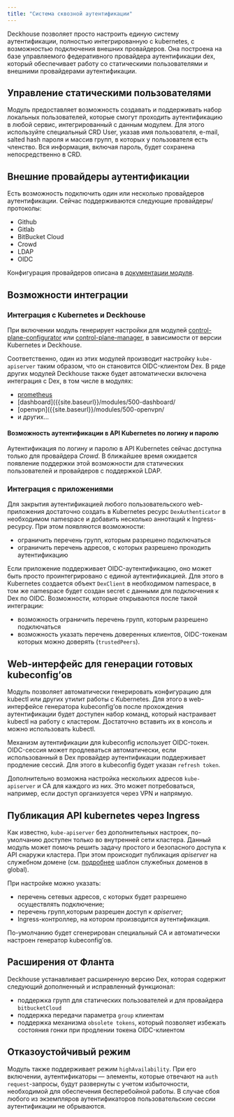 ```yaml
---
title: "Система сквозной аутентификации"
---
```


Deckhouse позволяет просто настроить единую систему аутентификации, полностью интегрированную с kubernetes, с возможностью подключения внешних провайдеров.
Она построена на базе управляемого федеративного провайдера аутентификации deх, который обеспечивает работу со статическими пользователями и внешними провайдерами аутентификации.

## Управление статическими пользователями
Модуль предоставляет возможность создавать и поддерживать набор локальных пользователей, которые смогут проходить аутентификацию в любой сервис, интегрированный с данным модулем. Для этого используйте специальный CRD User, указав имя пользователя, e-mail, salted hash пароля и массив групп, в которых у пользователя есть членство.
Вся информация, включая пароль, будет сохранена непосредственно в CRD.

## Внешние провайдеры аутентификации
Есть возможность подключить один или несколько провайдеров аутентификации. Сейчас поддерживаются следующие провайдеры/протоколы:
- Github
- Gitlab
- BitBucket Cloud
- Crowd
- LDAP
- OIDC

Конфигурация провайдеров описана в [документации модуля]({{site.baseurl}}/modules/150-user-authn/).

## Возможности интеграции
### Интеграция с Kubernetes и Deckhouse
При включении модуль генерирует настройки для модулей [control-plane-configurator]({{site.baseurl}}/modules/160-control-plane-configurator/) или [control-plane-manager]({{site.baseurl}}/modules/040-control-plane-manager/), в зависимости от версии Kubernetes и Deckhouse.

Соответственно, один из этих модулей производит настройку `kube-apiserver` таким образом, что он становится OIDC-клиентом Dex. В ряде других модулей Deckhouse также будет автоматически включена интеграция с Dex, в том числе в модулях:
- [prometheus]({{site.baseurl}}/modules/300-prometheus/)
- [dashboard]({{site.baseurl}}/modules/500-dashboard/
- [оpenvpn]({{site.baseurl}}/modules/500-openvpn/
- и других...

#### Возможность аутентификации в API Kubernetes по логину и паролю
Аутентификация по логину и паролю в API Kubernetes сейчас доступна только для провайдера *Crowd*.
В ближайшее время ожидается появление поддержки этой возможности для статических пользователей и провайдеров с поддержкой LDAP.

### Интеграция с приложениями
Для закрытия аутентификацией любого пользовательского web-приложения достаточно создать в Kubernetes ресурс `DexAuthenticator` в необходимом namespace и добавить несколько аннотаций к Ingress-ресурсу. При этом появляются возможности:
- ограничить перечень групп, которым разрешено подключаться
- ограничить перечень адресов, с которых разрешено проходить аутентификацию

Если приложение поддерживает OIDC-аутентификацию, оно может быть просто проинтегрировано с единой аутентификацией. Для этого в Kubernetes создается объект `DexClient` в необходимом namespace, в том же namespace будет создан secret с данными для подключения к Dex по OIDC. Возможности, которые открываются после такой интеграции:
- возможность ограничить перечень групп, которым разрешено подключаться
- возможность указать перечень доверенных клиентов, OIDC-токенам которых можно доверять (`trustedPeers`).

## Web-интерфейс для генерации готовых kubeconfig’ов
Модуль позволяет автоматически генерировать конфигурацию для kubectl или других утилит работы с Kubernetes. Для этого в web-интерфейсе генератора kubeconfig’ов после прохождения аутентификации будет доступен набор команд, который настраивает kubectl на работу с кластером. Достаточно вставить их в консоль и можно использовать kubectl.

Механизм аутентификации для kubeconfig использует OIDC-токен. OIDC-сессия может продлеваться автоматически, если использованный в Dex провайдер аутентификации поддерживает продление сессий. Для этого в kubeconfig будет указан `refresh token`.

Дополнительно возможна настройка нескольких адресов `kube-apiserver` и CA для каждого из них. Это может потребоваться, например, если доступ организуется через VPN и напрямую.

## Публикация API kubernetes через Ingress
Как известно, `kube-apiserver` без дополнительных настроек, по-умолчанию доступен только во внутренней сети кластера. Данный модуль может помочь решить задачу простого и безопасного доступа к API снаружи кластера. При этом происходит публикация *apiserver* на служебном домене (см. [подробнее](/documentation.html#как-конфигурируется-deckhouse) шаблон служебных доменов в global).

При настройке можно указать:
- перечень сетевых адресов, с которых будет разрешено осуществлять подключение;
- перечень групп,которым разрешен доступ к *apiserver*;
- Ingress-контроллер, на котором производится аутентификация.

По-умолчанию будет сгенерирован специальный CA и автоматически настроен генератор kubeconfig’ов.

## Расширения от Фланта
Deckhouse устанавливает расширенную версию Dex, которая содержит следующий дополненный и исправленный функционал:
- поддержка групп для статических пользователей и для провайдера `bitbucketCloud`
- поддержка передачи параметра `group` клиентам
- поддержка механизма `obsolete tokens`, который позволяет избежать состояния гонки при продлении токена OIDC-клиентом

## Отказоустойчивый режим
Модуль также поддерживает режим `highAvailability`. При его включении, аутентификаторы — элементы, которые отвечают на `auth request`-запросы, будут развернуты с учетом избыточности, необходимой для обеспечения бесперебойной работы. В случае сбоя любого из экземпляров аутентификаторов пользовательские сессии аутентификации не обрываются.
